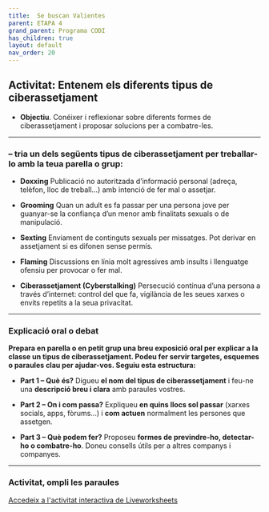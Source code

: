 ```yaml
---
title:  Se buscan Valientes
parent: ETAPA 4
grand_parent: Programa CODI
has_children: true
layout: default
nav_order: 20
---
```





## Activitat: Entenem els diferents tipus de **ciberassetjament**

- **Objectiu**. Conéixer i reflexionar sobre diferents formes de ciberassetjament i proposar solucions per a combatre-les.

---



### – **tria un dels següents tipus de ciberassetjament** per treballar-lo amb la teua parella o grup:


* **Doxxing**
  Publicació no autoritzada d’informació personal (adreça, telèfon, lloc de treball...) amb intenció de fer mal o assetjar.

* **Grooming**
  Quan un adult es fa passar per una persona jove per guanyar-se la confiança d’un menor amb finalitats sexuals o de manipulació.

* **Sexting**
  Enviament de continguts sexuals per missatges. Pot derivar en assetjament si es difonen sense permís.

* **Flaming**
  Discussions en línia molt agressives amb insults i llenguatge ofensiu per provocar o fer mal.

* **Ciberassetjament (Cyberstalking)**
  Persecució contínua d’una persona a través d’internet: control del que fa, vigilància de les seues xarxes o envits repetits a la seua privacitat.

---


### Explicació oral o debat 

**Prepara en parella o en petit grup una breu exposició oral per explicar a la classe un tipus de ciberassetjament. Podeu fer servir targetes, esquemes o paraules clau per ajudar-vos. Seguiu esta estructura:**

* **Part 1 – Què és?**
  Digueu **el nom del tipus de ciberassetjament** i feu-ne una **descripció breu i clara** amb paraules vostres.

* **Part 2 – On i com passa?**
  Expliqueu **en quins llocs sol passar** (xarxes socials, apps, fòrums...) i **com actuen** normalment les persones que assetgen.

* **Part 3 – Què podem fer?**
  Proposeu **formes de previndre-ho, detectar-ho o combatre-ho**. Doneu consells útils per a altres companys i companyes.

---


### Activitat, ompli les paraules


<p>
  <a href="https://www.liveworksheets.com/es/worksheet/es/ciencias-sociales/1110678" target="_blank" class="btn btn-primary">
    Accedeix a l'activitat interactiva de Liveworksheets
  </a>
</p>
